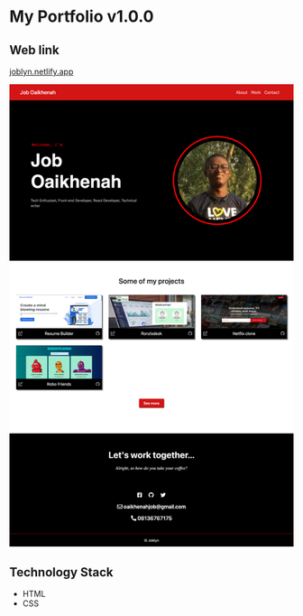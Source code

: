 # My Portfolio v1.0.0

## Web link

[joblyn.netlify.app](https://joblyn.netlify.app)

![Joblyn V1 Full page shot](assets/joblynv1.png)

## Technology Stack

- HTML
- CSS
